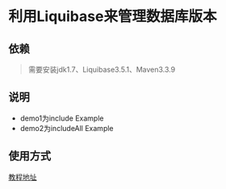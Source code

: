 # 利用Liquibase来管理数据库版本

## 依赖
> 需要安装jdk1.7、Liquibase3.5.1、Maven3.3.9

## 说明
- demo1为include Example
- demo2为includeAll Example

## 使用方式
[教程地址](http://blog.jiunile.com/%E6%95%B0%E6%8D%AE%E5%BA%93%E7%89%88%E6%9C%AC%E7%AE%A1%E7%90%86%E5%B7%A5%E5%85%B7liquibase.html)
